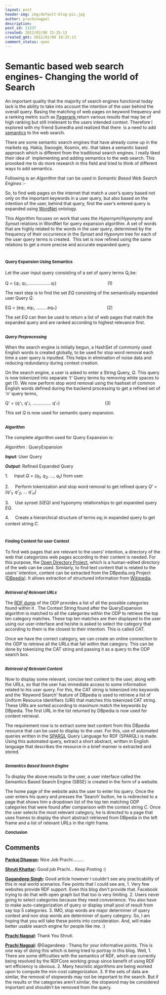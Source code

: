 ```yaml
---
layout: post
header-img: img/default-blog-pic.jpg
author: prachinagpal
description: 
post_id: 11237
created: 2012/02/08 15:25:13
created_gmt: 2012/02/08 10:25:13
comment_status: open
---
```


# Semantic based web search engines- Changing the world of Search

<p>An important quality that the majority of search engines functional today lack is the ability to take into account the intention of the user behind the overall query. Basing the matching of web pages on keyword frequency and a ranking metric such as <a target="_blank" href="http://en.wikipedia.org/wiki/PageRank">Pagerank </a>return various results that may be of high ranking but still irrelevant to the users intended context. Therefore I explored with my friend Sumedha and realized that there  is a need to add <a target="_blank" href="http://en.wikipedia.org/wiki/Semantic_search">semantics</a> to the web search.</p>
<p>There are some semantic search engines that have already come up in the markets eg. Hakia, Swoogle, Kosmix, etc. that takes a semantic based approach which is different from the traditional search engines. I really liked their idea of  implementing and adding semantics to the web search. This provoked me to do more research in this field and tried to think of different ways to add semantics. <!--more--></p>
<p>Following is an <i>Algorithm </i>that can be used in <i>Semantic Based Web Search Engines</i> :-</p>
<p>So, to find web pages on the internet that match a user’s query based not only on the important keywords in a user query, but also based on the intention of the user, behind that query, first the user’s entered query is expanded using <a target="_blank" href="http://en.wikipedia.org/wiki/WordNet">WordNet</a> ontology.</p>
<p>This Algorithm focuses on work that uses the <i>Hypernym</i>/<i>Hyponymy </i>and<i> Synset </i>relations in WordNet for query expansion algorithm. A set of words that are highly related to the words in the user query, determined by the frequency of their occurrence in the <i>Synset</i> and <i>Hyponym</i> tree for each of the user query terms is created.  This set is now refined using the same relations to get a more precise and accurate expanded query.
<h1><span style="font-size: small"><b>Query Expansion Using Semantics</b></span></h1>
Let the user input query consisting of a set of query terms Q<sub>i </sub>be:</p>
<p>Q = {q<span style="font-size: xx-small">1</span>, q<span style="font-size: xx-small">2</span>,...................q<span style="font-size: xx-small">t</span>}                                          (1)</p>
<p>The next step is to find the set <i>EQ</i> consisting of the semantically expanded user Query <i>Q</i>.</p>
<p>EQ = {eq<span style="font-size: xx-small">1</span>, eq<span style="font-size: xx-small">2</span>, .........eq<span style="font-size: xx-small">m</span>}                                         (2)</p>
<p>The set <i>EQ</i> can then be used to return a list of web pages that match the expanded query and are ranked according to highest relevance first.
<h2><span style="font-size: small"><b><i>Query Preprocessing</i></b></span></h2>
When the search engine is initially begun, a HashSet of commonly used English words is created globally, to be used for stop word removal each time a user query is inputted. This helps in elimination of noise data and reducing redundancy during context creation.</p>
<p>On the search engine, a user is asked to enter a String Query, <i>Q</i>. This query is now tokenized into separate <i>‘t’</i> Query terms by removing white spaces to get (1). We now perform stop word removal using the hashset of common English words defined during the backend processing to get a refined set of <i>‘n’</i> query terms,</p>
<p>Q' = {q'<span style="font-size: xx-small">1</span>, q'<span style="font-size: xx-small">2</span>, ............... q'<span style="font-size: xx-small">n</span>}                                     (3)</p>
<p>This set <i>Q </i>is now used for semantic query expansion.
<h2><span style="font-size: small"><b><i>Algorithm </i></b></span></h2>
The complete algorithm used for Query Expansion is:</p>
<p><i> </i></p>
<p><i>Algorithm</i> : QueryExpansion</p>
<p><b><i>Input</i></b>: User Query</p>
<p><b><i>Output</i></b>: Refined Expanded Query</p>
<p>1.     Input<i> Q = {q<sub>1</sub>, q<sub>2</sub>, …, q<sub>t</sub>}</i> from user.</p>
<p>2.     Perform tokenization and stop word removal to get refined query <i>Q’ = {q’<sub>1</sub>, q’<sub>2</sub>, … q’<sub>n</sub>}</i></p>
<p>3.     Use synset <i>S(EQ)</i> and hyponymy relationships to get expanded query <i>EQ</i>.</p>
<p>4.     Create a hierarchical structure of terms <i>eq<sub>i</sub></i> in expanded query to get context string <i>C</i>.
<h1><span style="font-size: small"><b>Finding Content for user Context</b></span></h1>
To find web pages that are relevant to the users’ intention, a directory of the web that categorizes web pages according to their content is needed. For this purpose, the <a target="_blank" href="http://www.dmoz.org/%20">Open Directory Project</a>, which is a human-edited directory of the web can be used. Similarly, to find text content that is related to the users’ intention, content can be extracted from the DBpedia.org Project (<a target="_blank" href="http://dbpedia.org/About">DBpedia</a>). It allows extraction of structured information from <a target="_blank" href="http://www.wikipedia.org/%20">Wikipedia</a>.
<h2><span style="font-size: small"><b><i>Retrieval of Relevant URLs</i></b></span></h2>
The <a target="_blank" href="http://www.dmoz.org/rdf.html">RDF dump</a> of the ODP provides a list of all the possible categories found within it . The Context String found after the QueryExpansion algorithm is matched to all the categories within the ODP to retrieve the top ten category matches. These top ten matches are then displayed to the user using our user-interface and he/she is asked to select the category that according to them is the closest to their intention. This is called <i>CAT.</i></p>
<p>Once we have the correct category, we can create an online connection to the ODP to retrieve all the URLs that fall within that category. This can be done by tokenizing the CAT string and passing it as a query to the ODP search box.
<h2><span style="font-size: small"><b><i>Retrieval of Relevant Content</i></b></span></h2>
Now to display some relevant, concise text content to the user, along with the URLs, so that the user has immediate access to some information related to his user query. For this, the CAT string is tokenized into keywords and the ‘Keyword Search’ feature of DBpedia is used to retrieve a list of Uniform Resource Identifiers (URI) that matches this tokenized CAT string. These URIs are sorted according to maximum match the keywords by DBpedia. The first URL in the list returned by DBpedia is now used for content retrieval.</p>
<p>The requirement now is to extract some text content from this DBpedia resource that can be used to display to the user. For this, use of automated queries written in the <a target="_blank" href="http://www.w3.org/TR/rdf-sparql-query/">SPARQL</a> Query Language for RDF (SPARQL) is made. Using this automated query, extract a short abstract, written in English language that describes the resource in a brief manner is extracted and stored.
<h2><span style="font-size: small"><b><i>Semantics Based Search Engine</i></b></span></h2>
To display the above results to the user, a user interface called the Semantics Based Search Engine (SBSE) is created in the form of a website.</p>
<p>The home page of the website asks the user to enter his query. Once the user enters his query and presses the ‘Search’ button, he is redirected to a page that shows him a dropdown list of the top ten matching ODP categories that were found after comparison with the context string <i>C. </i>Once the user selects the most relevant category, he is directed to a page that uses frames to display the short abstract retrieved from DBpedia in the left frame and a list of relevant URLs in the right frame.</p>
<p><span style="font-size: small"><b>Conclusion</b></span></p>

## Comments

**[Pankaj Dhawan](#8657 "2012-05-02 14:31:29"):** Nice Job Prachi.........

**[Shruti Khattar](#7469 "2012-02-08 15:47:00"):** Good job Prachi... Keep Posting :)

**[Gagandeep Singh](#7472 "2012-02-08 17:30:55"):** Good article however I couldn't see any practicability of this in real world scenarios. Few points that I could see are, 1\. Very few websites provide RDF support. Even this blog don't provide that. Facebook trying to do that with open graph but that too is very limiting. 2\. Users never going to select categories because they need convenience. You also have to make auto-categorization of query or display small pool of result from say top 5 categories. 3\. IMO, stop words are major determiner of query context and non stop words are determiner of query category. So, I am hoping that you will take these points into consideration. And, will make better usable search engine for people like me. :)

**[Prachi Nagpal](#7473 "2012-02-08 18:53:13"):** Thank You Shruti.

**[Prachi Nagpal](#7474 "2012-02-08 19:26:48"):** @Gagandeep : Thanq for your informative points. This is one way of doing this which is being tried to portray in this blog. Well, 1\. There are some difficulties with the semantics of RDF, which are currently being resolved by the RDFCore working group since benefit of using RDF wrt efficiency is obvious. 2\. Many heuristic algorithms are being worked upon to compute the min-cost categorization. 3\. If the sets of data are similar, the removal of stopwords may not be important to the search. But if the results or the categories aren’t similar, the stopword may be considered important and shouldn’t be removed from the query.


